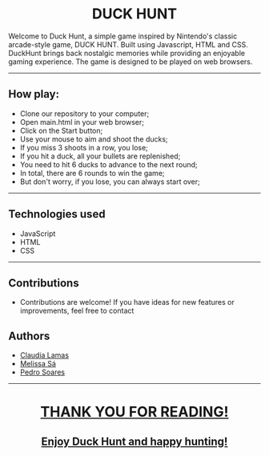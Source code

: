 <h1 align="center"> DUCK HUNT </h1>

Welcome to Duck Hunt, a simple game inspired by Nintendo's classic arcade-style game, DUCK HUNT. Built using Javascript, HTML and CSS.
DuckHunt brings back nostalgic memories while providing an enjoyable gaming experience.
The game is designed to be played on web browsers.

___


## How play:

* Clone our repository to your computer;
* Open main.html in your web browser;
* Click on the Start button;
* Use your mouse to aim and shoot the ducks;
* If you miss 3 shoots in a row, you lose;
* If you hit a duck, all your bullets are replenished;
* You need to hit 6 ducks to advance to the next round;
* In total, there are 6 rounds to win the game;
* But don't worry, if you lose, you can always start over;


___

## Technologies used

* JavaScript
* HTML
* CSS

___

## Contributions

* Contributions are welcome! If you have ideas for new features or improvements, feel free to contact

## Authors

* <a href=https://github.com/ClaudiaLamas/>Claudia Lamas
* <a href=https://github.com/melissasa6/>Melissa Sá
* <a href=https://github.com/pedrosoares7/> Pedro Soares

___

<h1 align="center"> THANK YOU FOR READING! </h1>
<h2 align="center"> Enjoy Duck Hunt and happy hunting! </h2>
